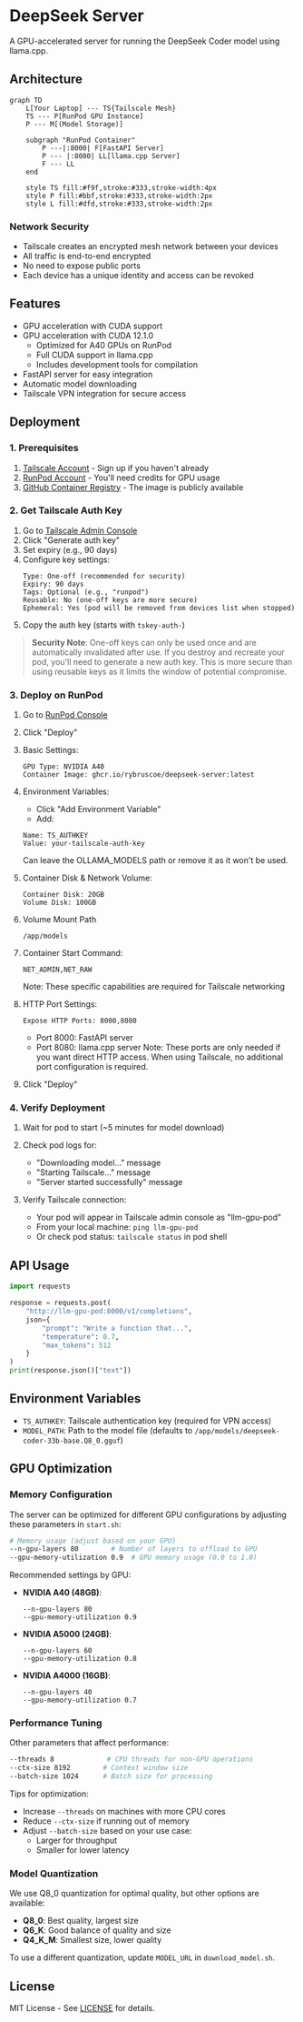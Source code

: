# DeepSeek Server

A GPU-accelerated server for running the DeepSeek Coder model using llama.cpp.

## Architecture

```mermaid
graph TD
    L[Your Laptop] --- TS{Tailscale Mesh}
    TS --- P[RunPod GPU Instance]
    P --- M[(Model Storage)]
    
    subgraph "RunPod Container"
        P ---|:8000| F[FastAPI Server]
        P --- |:8080| LL[llama.cpp Server]
        F --- LL
    end

    style TS fill:#f9f,stroke:#333,stroke-width:4px
    style P fill:#bbf,stroke:#333,stroke-width:2px
    style L fill:#dfd,stroke:#333,stroke-width:2px
```

### Network Security
- Tailscale creates an encrypted mesh network between your devices
- All traffic is end-to-end encrypted
- No need to expose public ports
- Each device has a unique identity and access can be revoked

## Features

- GPU acceleration with CUDA support
- GPU acceleration with CUDA 12.1.0
  - Optimized for A40 GPUs on RunPod
  - Full CUDA support in llama.cpp
  - Includes development tools for compilation
- FastAPI server for easy integration
- Automatic model downloading
- Tailscale VPN integration for secure access

## Deployment

### 1. Prerequisites

1. [Tailscale Account](https://tailscale.com/) - Sign up if you haven't already
2. [RunPod Account](https://runpod.io/) - You'll need credits for GPU usage
3. [GitHub Container Registry](https://ghcr.io) - The image is publicly available

### 2. Get Tailscale Auth Key

1. Go to [Tailscale Admin Console](https://login.tailscale.com/admin/settings/keys)
2. Click "Generate auth key"
3. Set expiry (e.g., 90 days)
4. Configure key settings:
   ```
   Type: One-off (recommended for security)
   Expiry: 90 days
   Tags: Optional (e.g., "runpod")
   Reusable: No (one-off keys are more secure)
   Ephemeral: Yes (pod will be removed from devices list when stopped)
   ```
4. Copy the auth key (starts with `tskey-auth-`)

> **Security Note**: One-off keys can only be used once and are automatically invalidated after use. 
> If you destroy and recreate your pod, you'll need to generate a new auth key. 
> This is more secure than using reusable keys as it limits the window of potential compromise.

### 3. Deploy on RunPod

1. Go to [RunPod Console](https://runpod.io/console/pods)
2. Click "Deploy"
3. Basic Settings:
   ```
   GPU Type: NVIDIA A40
   Container Image: ghcr.io/rybruscoe/deepseek-server:latest
   ```

4. Environment Variables:
   - Click "Add Environment Variable"
   - Add:
   ```
   Name: TS_AUTHKEY
   Value: your-tailscale-auth-key
   ```
   Can leave the OLLAMA_MODELS path or remove it as it won't be used.

5. Container Disk & Network Volume:
   ```
   Container Disk: 20GB
   Volume Disk: 100GB
   ```

6. Volume Mount Path
   ```
   /app/models
   ```

7. Container Start Command:
   ```
   NET_ADMIN,NET_RAW
   ```
   Note: These specific capabilities are required for Tailscale networking

8. HTTP Port Settings:
   ```
   Expose HTTP Ports: 8000,8080
   ```
   - Port 8000: FastAPI server
   - Port 8080: llama.cpp server
   Note: These ports are only needed if you want direct HTTP access. 
   When using Tailscale, no additional port configuration is required.

9. Click "Deploy"

### 4. Verify Deployment

1. Wait for pod to start (~5 minutes for model download)
2. Check pod logs for:
   - "Downloading model..." message
   - "Starting Tailscale..." message
   - "Server started successfully" message

3. Verify Tailscale connection:
   - Your pod will appear in Tailscale admin console as "llm-gpu-pod"
   - From your local machine: `ping llm-gpu-pod`
   - Or check pod status: `tailscale status` in pod shell

## API Usage

```python
import requests

response = requests.post(
    "http://llm-gpu-pod:8000/v1/completions",
    json={
        "prompt": "Write a function that...",
        "temperature": 0.7,
        "max_tokens": 512
    }
)
print(response.json()["text"])
```

## Environment Variables

- `TS_AUTHKEY`: Tailscale authentication key (required for VPN access)
- `MODEL_PATH`: Path to the model file (defaults to `/app/models/deepseek-coder-33b-base.Q8_0.gguf`)

## GPU Optimization

### Memory Configuration

The server can be optimized for different GPU configurations by adjusting these parameters in `start.sh`:

```bash
# Memory usage (adjust based on your GPU)
--n-gpu-layers 80        # Number of layers to offload to GPU
--gpu-memory-utilization 0.9  # GPU memory usage (0.0 to 1.0)
```

Recommended settings by GPU:
- **NVIDIA A40 (48GB)**:
  ```
  --n-gpu-layers 80
  --gpu-memory-utilization 0.9
  ```
- **NVIDIA A5000 (24GB)**:
  ```
  --n-gpu-layers 60
  --gpu-memory-utilization 0.8
  ```
- **NVIDIA A4000 (16GB)**:
  ```
  --n-gpu-layers 40
  --gpu-memory-utilization 0.7
  ```

### Performance Tuning

Other parameters that affect performance:
```bash
--threads 8             # CPU threads for non-GPU operations
--ctx-size 8192        # Context window size
--batch-size 1024      # Batch size for processing
```

Tips for optimization:
- Increase `--threads` on machines with more CPU cores
- Reduce `--ctx-size` if running out of memory
- Adjust `--batch-size` based on your use case:
  - Larger for throughput
  - Smaller for lower latency

### Model Quantization

We use Q8_0 quantization for optimal quality, but other options are available:
- **Q8_0**: Best quality, largest size
- **Q6_K**: Good balance of quality and size
- **Q4_K_M**: Smallest size, lower quality

To use a different quantization, update `MODEL_URL` in `download_model.sh`.

## License

MIT License - See [LICENSE](LICENSE) for details. 
